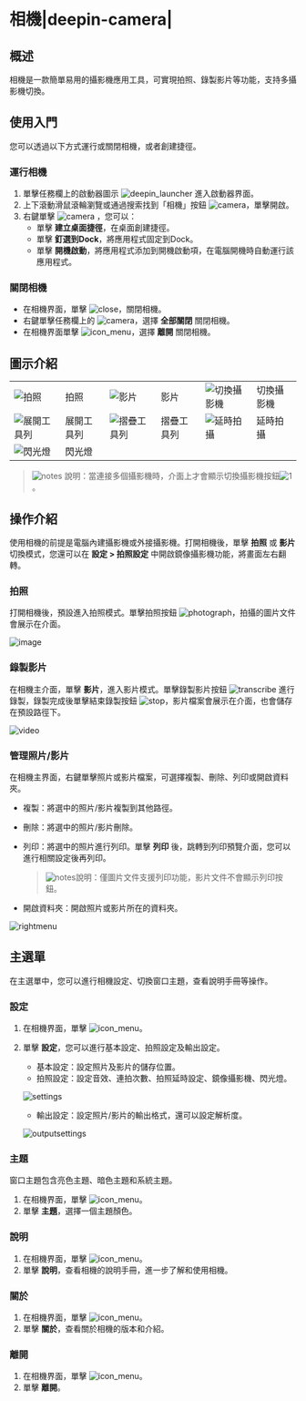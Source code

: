 # 相機|deepin-camera|

## 概述

相機是一款簡單易用的攝影機應用工具，可實現拍照、錄製影片等功能，支持多攝影機切換。

## 使用入門

您可以透過以下方式運行或關閉相機，或者創建捷徑。

### 運行相機

1. 單擊任務欄上的啟動器圖示 ![deepin_launcher](../common/deepin_launcher.svg) 進入啟動器界面。
2. 上下滾動滑鼠滾輪瀏覽或通過搜索找到「相機」按鈕 ![camera](../common/camera.svg)，單擊開啟。
3. 右鍵單擊 ![camera](../common/camera.svg) ，您可以：
   - 單擊 **建立桌面捷徑**，在桌面創建捷徑。
   - 單擊 **釘選到Dock**，將應用程式固定到Dock。
   - 單擊 **開機啟動**，將應用程式添加到開機啟動項，在電腦開機時自動運行該應用程式。

### 關閉相機

- 在相機界面，單擊 ![close](../common/close.svg)，關閉相機。
- 右鍵單擊任務欄上的 ![camera](../common/camera.svg)，選擇 **全部關閉** 關閉相機。
- 在相機界面單擊 ![icon_menu](../common/icon_menu.svg)，選擇 **離開** 關閉相機。

## 圖示介紹

<table class="block1">
    <tbody>
        <tr>
            <td><img src="../common/photograph.png" alt="拍照" class="inline" /></td>
            <td>拍照</td>
            <td><img src="../common/record.png" alt="影片" class="inline" /></td>
            <td>影片</td>
            <td><img src="../common/switch.png" alt="切換攝影機" class="inline" /></td>
            <td>切換攝影機</td>
        </tr>
        <tr>
            <td><img src="../common/more.png" alt="展開工具列" class="inline" /></td>
            <td>展開工具列</td>
            <td><img src="../common/fold.png" alt="摺疊工具列" class="inline" /></td>
            <td>摺疊工具列</td>
            <td><img src="../common/delay.png" alt="延時拍攝" class="inline" /></td>
            <td>延時拍攝</td>
       </tr>   
       <tr>
            <td><img src="../common/flashlight.png" alt="閃光燈" class="inline" /></td>
            <td>閃光燈</td>
            <td></td>
            <td></td>
            <td></td>
            <td></td>
        </tr>
    </tbody>
</table>

> ![notes](../common/notes.svg) 說明：當連接多個攝影機時，介面上才會顯示切換攝影機按鈕![1](fig/switch.png)。

## 操作介紹

使用相機的前提是電腦內建攝影機或外接攝影機。打開相機後，單擊 **拍照** 或 **影片** 切換模式，您還可以在 **設定 > 拍照設定** 中開啟鏡像攝影機功能，將畫面左右翻轉。

### 拍照

打開相機後，預設進入拍照模式。單擊拍照按鈕 ![photograph](../common/photograph.png)，拍攝的圖片文件會展示在介面。

![image](fig/d_image.png)

### 錄製影片 

在相機主介面，單擊 **影片**，進入影片模式。單擊錄製影片按鈕 ![transcribe](../common/record.svg) 進行錄製，錄製完成後單擊結束錄製按鈕 ![stop](../common/stop.svg)，影片檔案會展示在介面，也會儲存在預設路徑下。

![video](fig/d_video.png)

### 管理照片/影片

在相機主界面，右鍵單擊照片或影片檔案，可選擇複製、刪除、列印或開啟資料夾。


- 複製：將選中的照片/影片複製到其他路徑。

- 刪除：將選中的照片/影片刪除。

- 列印：將選中的照片進行列印。單擊 **列印** 後，跳轉到列印預覽介面，您可以進行相關設定後再列印。

  > ![notes](../common/notes.svg)說明：僅圖片文件支援列印功能，影片文件不會顯示列印按鈕。

- 開啟資料夾：開啟照片或影片所在的資料夾。

![rightmenu](fig/d_rightmenu.png)

## 主選單

在主選單中，您可以進行相機設定、切換窗口主題，查看說明手冊等操作。

### 設定

1. 在相機界面，單擊 ![icon_menu](../common/icon_menu.svg)。
2. 單擊 **設定**，您可以進行基本設定、拍照設定及輸出設定。
   - 基本設定：設定照片及影片的儲存位置。
   - 拍照設定：設定音效、連拍次數、拍照延時設定、鏡像攝影機、閃光燈。

   ![settings](fig/d_settings.png)

   - 輸出設定：設定照片/影片的輸出格式，還可以設定解析度。

   ![outputsettings](fig/d_outputsettings.png)
   &nbsp;&nbsp;&nbsp;&nbsp;&nbsp;&nbsp;&nbsp;&nbsp;&nbsp;&nbsp;&nbsp;&nbsp;&nbsp; 

### 主題

窗口主題包含亮色主題、暗色主題和系統主題。

1. 在相機界面，單擊 ![icon_menu](../common/icon_menu.svg)。
2. 單擊 **主題**，選擇一個主題顏色。

### 說明

1. 在相機界面，單擊 ![icon_menu](../common/icon_menu.svg)。
2. 單擊 **說明**，查看相機的說明手冊，進一步了解和使用相機。

### 關於

1. 在相機界面，單擊 ![icon_menu](../common/icon_menu.svg)。
2. 單擊 **關於**，查看關於相機的版本和介紹。

### 離開

1. 在相機界面，單擊 ![icon_menu](../common/icon_menu.svg)。
2. 單擊 **離開**。

